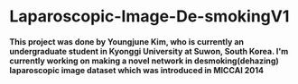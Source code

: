 # Laparoscopic-Image-De-smokingV1
#### This project was done by Youngjune Kim, who is currently an undergraduate student in Kyonggi University at Suwon, South Korea. I'm currently working on making a novel network in desmoking(dehazing) laparoscopic image dataset which was introduced in MICCAI 2014
